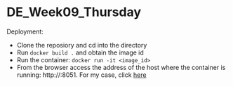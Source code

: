 # DE_Week09_Thursday

Deployment:
- Clone the reposiory and cd into the directory
- Run `docker build .` and obtain the image id
- Run the container: `docker run -it <image_id>`
- From the browser access the address of the host where the container is running: http://<ip>:8051. For my case, click [here]([https://www.google.com](http://104.131.120.201:8501/))
 

